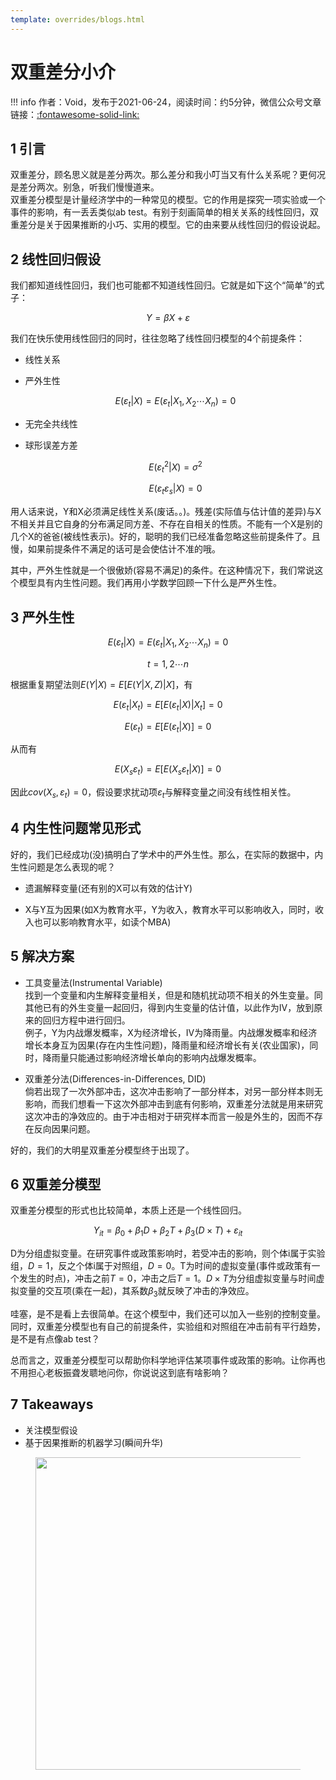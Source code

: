 ```yaml
---
template: overrides/blogs.html
---
```


# 双重差分小介

!!! info 
    作者：Void，发布于2021-06-24，阅读时间：约5分钟，微信公众号文章链接：[:fontawesome-solid-link:](https://mp.weixin.qq.com/s/3JlO0eO95SBqhHH4EHPypw)

## 1 引言

双重差分，顾名思义就是差分两次。那么差分和我小叮当又有什么关系呢？更何况是差分两次。别急，听我们慢慢道来。  
双重差分模型是计量经济学中的一种常见的模型。它的作用是探究一项实验或一个事件的影响，有一丢丢类似ab test。有别于刻画简单的相关关系的线性回归，双重差分是关于因果推断的小巧、实用的模型。它的由来要从线性回归的假设说起。

## 2 线性回归假设

我们都知道线性回归，我们也可能都不知道线性回归。它就是如下这个“简单”的式子：

$$ Y=\beta X+\varepsilon $$

我们在快乐使用线性回归的同时，往往忽略了线性回归模型的4个前提条件：

-   线性关系

-   严外生性

    $$E(\varepsilon_{t}|X)=E(\varepsilon_{t}|X_{1},X_{2}\cdots X_{n})=0$$

-   无完全共线性

-   球形误差方差 

    $$E(\varepsilon_{t}^{2}|X)=\sigma^{2}$$

    $$E(\varepsilon_{t}\varepsilon_{s}|X)=0$$

用人话来说，Y和X必须满足线性关系(废话。。)。残差(实际值与估计值的差异)与X不相关并且它自身的分布满足同方差、不存在自相关的性质。不能有一个X是别的几个X的爸爸(被线性表示)。好的，聪明的我们已经准备忽略这些前提条件了。且慢，如果前提条件不满足的话可是会使估计不准的哦。  

其中，严外生性就是一个很傲娇(容易不满足)的条件。在这种情况下，我们常说这个模型具有内生性问题。我们再用小学数学回顾一下什么是严外生性。

## 3 严外生性

$$E(\varepsilon_{t}|X)=E(\varepsilon_{t}|X_{1},X_{2}\cdots X_{n})=0$$

$$t=1,2\cdots n$$ 

根据重复期望法则$E(Y|X)=E[E(Y|X,Z)|X]$，有

$$E(\varepsilon_{t}|X_{t})=E[E(\varepsilon_{t}|X)|X_{t}]=0$$

$$E(\varepsilon_{t})=E[E(\varepsilon_{t}|X)]=0$$

从而有

$$E(X_{s}\varepsilon_{t})=E[E(X_{s}\varepsilon_{t}|X)]=0$$

因此$cov(X_{s},\varepsilon_{t})=0$，假设要求扰动项$\varepsilon_{t}$与解释变量之间没有线性相关性。

## 4 内生性问题常见形式

好的，我们已经成功(没)搞明白了学术中的严外生性。那么，在实际的数据中，内生性问题是怎么表现的呢？

-   遗漏解释变量(还有别的X可以有效的估计Y)

-   X与Y互为因果(如X为教育水平，Y为收入，教育水平可以影响收入，同时，收入也可以影响教育水平，如读个MBA)

## 5 解决方案

-   工具变量法(Instrumental Variable)\
    找到一个变量和内生解释变量相关，但是和随机扰动项不相关的外生变量。同其他已有的外生变量一起回归，得到内生变量的估计值，以此作为IV，放到原来的回归方程中进行回归。  
    例子，Y为内战爆发概率，X为经济增长，IV为降雨量。内战爆发概率和经济增长本身互为因果(存在内生性问题)，降雨量和经济增长有关(农业国家)，同时，降雨量只能通过影响经济增长单向的影响内战爆发概率。

-   双重差分法(Differences-in-Differences, DID)\
    倘若出现了一次外部冲击，这次冲击影响了一部分样本，对另一部分样本则无影响，而我们想看一下这次外部冲击到底有何影响，双重差分法就是用来研究这次冲击的净效应的。由于冲击相对于研究样本而言一般是外生的，因而不存在反向因果问题。  
    
好的，我们的大明星双重差分模型终于出现了。

## 6 双重差分模型

双重差分模型的形式也比较简单，本质上还是一个线性回归。  

$$Y_{it}=\beta_{0}+\beta_{1}D+\beta_{2}T+\beta_{3}(D\times T)+\varepsilon_{it}$$

D为分组虚拟变量。在研究事件或政策影响时，若受冲击的影响，则个体i属于实验组，$D=1$，反之个体i属于对照组，$D=0$。T为时间的虚拟变量(事件或政策有一个发生的时点)，冲击之前$T=0$，冲击之后$T=1$。$D\times T$为分组虚拟变量与时间虚拟变量的交互项(乘在一起)，其系数$\beta_{3}$就反映了冲击的净效应。  

哇塞，是不是看上去很简单。在这个模型中，我们还可以加入一些别的控制变量。同时，双重差分模型也有自己的前提条件，实验组和对照组在冲击前有平行趋势，是不是有点像ab test？  

总而言之，双重差分模型可以帮助你科学地评估某项事件或政策的影响。让你再也不用担心老板振聋发聩地问你，你说说这到底有啥影响？


## 7 Takeaways

-   关注模型假设
-   基于因果推断的机器学习(瞬间升华)

<figure>
  <img src="https://cdn.jsdelivr.net/gh/BulletTech2021/Pics/2021-6-14/1623639526512-1080P%20(Full%20HD)%20-%20Tail%20Pic.png" width="500" />
</figure>
